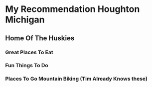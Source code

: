 # My Recommendation Houghton Michigan  
## Home Of The Huskies

### Great Places To Eat
### Fun Things To Do
### Places To Go Mountain Biking (Tim Already Knows these)
